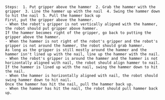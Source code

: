 
    Steps:  1. Put gripper above the hammer  2. Grab the hammer with the gripper  3. Line the hammer up with the nail  4. Swing the hammer down to hit the nail  5. Pull the hammer back up 
    First, put the gripper above the hammer.
    - When the robot's gripper is not vertically aligned with the hammer, the robot should put gripper above hammer.
    If the hammer becomes right of the gripper, go back to putting the gripper above the hammer.
    - When the hammer is not right of the robot's gripper and the robot's gripper is not around the hammer, the robot should grab hammer.
    As long as the gripper is still mostly around the hammer and the hammer isn't lined up with the nail, line up the hammer with the nail.
    - When the robot's gripper is around the hammer and the hammer is not horizontally aligned with nail, the robot should align hammer to nail.
    If the hammer is lined up with the nail, swing the hammer down to hit the nail.
    - When the hammer is horizontally aligned with nail, the robot should swing hammer down to hit nail.
    Once the hammer has hit the nail, pull the hammer back up.
    - When the hammer has hit the nail, the robot should pull hammer back up.